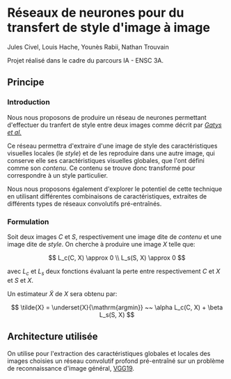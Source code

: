 # Réseaux de neurones pour du transfert de style d'image à image

Jules Civel, Louis Hache, Younès Rabii, Nathan Trouvain

Projet réalisé dans le cadre du parcours IA - ENSC 3A.

## Principe

### Introduction

Nous nous proposons de produire un réseau de neurones permettant d'effectuer du tranfert de style entre deux images comme décrit par [*Gatys et al.*](https://arxiv.org/abs/1508.06576)

Ce réseau permettra d'extraire d'une image de style des caractéristiques visuelles locales (le *style*) et de les reproduire dans une autre image, qui conserve elle ses caractéristiques visuelles globales, que l'ont défini comme son *contenu*. Ce contenu se trouve donc transformé pour correspondre à un style particulier.

Nous nous proposons également d'explorer le potentiel de cette technique en utilisant différentes combinaisons de caractéristiques, extraites de différents types de réseaux convolutifs pré-entraînés.

### Formulation

Soit deux images $C$ et $S$, respectivement une image dite de *contenu* et une image dite de *style*.
On cherche à produire une image $X$ telle que:

$$
L_c(C, X) \approx 0
\\
L_s(S, X) \approx 0
$$

avec $L_c$ et $L_s$ deux fonctions évaluant la perte entre respectivement $C$ et $X$ et $S$ et $X$.

Un estimateur $\tilde{X}$ de $X$ sera obtenu par:

$$
\tilde{X} = \underset{X}{\mathrm{argmin}} ~~ \alpha L_c(C, X) + \beta L_s(S, X)
$$

## Architecture utilisée

On utilise pour l'extraction des caractéristiques globales et locales des images choisies un réseau convolutif profond pré-entraîné sur un problème de reconnaissance d'image général, [VGG19](https://arxiv.org/abs/1409.1556).
